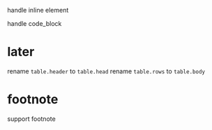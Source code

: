 handle inline element

handle code_block

# later

rename `table.header` to `table.head`
rename `table.rows` to `table.body`

# footnote

support footnote
